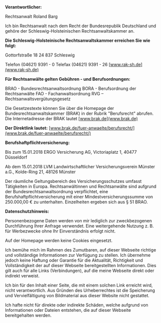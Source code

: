 **Verantwortlicher:**

Rechtsanwalt Roland Barg

Ich bin Rechtsanwalt nach dem Recht der Bundesrepublik Deutschland und gehöre der Schleswig-Holsteinischen Rechtsanwaltskammer an.

**Die Schleswig-Holsteinische Rechtsanwaltskammer erreichen Sie wie folgt:**

Gottorfstraße 18
24 837 Schleswig

Telefon (04621) 9391 - 0
Telefax (04621) 9391 - 26
[www.rak-sh.de](www.rak-sh.de)

**Für Rechtsanwälte gelten Gebühren - und Berufsordnungen:**

BRAO - Bundesrechtsanwaltsordnung
BORA - Berufsordnung der Rechtsanwälte
FAO - Fachanwaltsordnung
RVG – Rechtsanwaltsvergütungsgesetz

Die Gesetzestexte können Sie über die Homepage der Bundesrechtsanwaltskammer (BRAK) in der Rubrik "Berufsrecht" abrufen. Die Internetadresse der BRAK lautet [www.brak.de](www.brak.de)

**Der Direktlink lautet:** [www.brak.de/fuer-anwaelte/berufsrecht/](www.brak.de/fuer-anwaelte/berufsrecht/)

**Berufshaftpflichtversicherung:**

Bis zum 15.01.2018 ERGO Versicherung AG, Victoriaplatz 1, 40477 Düsseldorf

Ab dem 15.01.2018 LVM Landwirtschaftlicher Versicherungsverein Münster a.G., Kolde-Ring 21, 48126 Münster

Der räumliche Geltungsbereich des Versicherungsschutzes umfasst Tätigkeiten in Europa. Rechtsanwältinnen und Rechtsanwälte sind aufgrund der Bundesrechtsanwaltsordnung verpflichtet, eine Berufshaftpflichtversicherung mit einer Mindestversicherungssumme von 250.000,00 € zu unterhalten. Einzelheiten ergeben sich aus § 51 BRAO.

**Datenschutzhinweis:**

Personenbezogene Daten werden von mir lediglich zur zweckbezogenen Durchführung Ihrer Anfrage verwendet. Eine weitergehende Nutzung z. B. für Werbezwecke ohne Ihr Einverständnis erfolgt nicht.

Auf der Homepage werden keine Cookies eingesetzt.

Ich bemühe mich im Rahmen des Zumutbaren, auf dieser Webseite richtige und vollständige Informationen zur Verfügung zu stellen. Ich übernehme jedoch keine Haftung oder Garantie für die Aktualität, Richtigkeit und Vollständigkeit der auf dieser Webseite bereitgestellten Informationen. Dies gilt auch für alle Links (Verbindungen), auf die meine Webseite direkt oder indirekt verweist.

Ich bin für den Inhalt einer Seite, die mit einem solchen Link erreicht wird, nicht verantwortlich. Aus Gründen des Urheberrechtes ist die Speicherung und Vervielfältigung von Bildmaterial aus dieser Website nicht gestattet.

Ich hafte nicht für direkte oder indirekte Schäden, welche aufgrund von Informationen oder Dateien entstehen, die auf dieser Webseite bereitgehalten werden.
